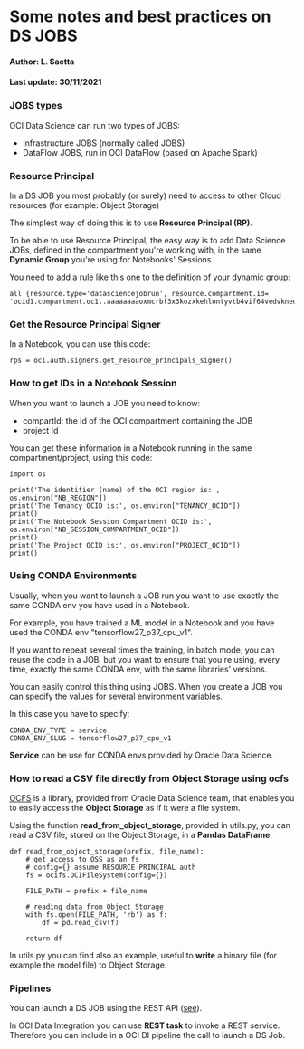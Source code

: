 # Some notes and best practices on DS JOBS

#### Author:      L. Saetta
#### Last update: 30/11/2021

### JOBS types

OCI Data Science can run two types of JOBS:
* Infrastructure JOBS (normally called JOBS)
* DataFlow JOBS, run in OCI DataFlow (based on Apache Spark)

### Resource Principal

In a DS JOB you most probably (or surely) need to access to other Cloud resources (for example: Object Storage)

The simplest way of doing this is to use **Resource Principal (RP)**.

To be able to use Resource Principal, the easy way is to add Data Science JOBs, defined in the compartment you're working with, in the same **Dynamic Group** you're using for Notebooks' Sessions.

You need to add a rule like this one to the definition of your dynamic group:

```
all {resource.type='datasciencejobrun', resource.compartment.id= 'ocid1.compartment.oc1..aaaaaaaaoxmcrbf3x3kozxkehlontyvtb4vif64vedvkneqv3b6rozumpxzq'}
```

### Get the Resource Principal Signer

In a Notebook, you can use this code:

```
rps = oci.auth.signers.get_resource_principals_signer()
```

### How to get IDs in a Notebook Session

When you want to launch a JOB you need to know:
* compartId: the Id of the OCI compartment containing the JOB
* project Id

You can get these information in a Notebook running in the same compartment/project, using this code:

```
import os

print('The identifier (name) of the OCI region is:', os.environ["NB_REGION"])
print('The Tenancy OCID is:', os.environ["TENANCY_OCID"])
print()
print('The Notebook Session Compartment OCID is:', os.environ["NB_SESSION_COMPARTMENT_OCID"])
print()
print('The Project OCID is:', os.environ["PROJECT_OCID"])
print()
```

### Using CONDA Environments

Usually, when you want to launch a JOB run you want to use exactly the same CONDA env you have used in a Notebook.

For example, you have trained a ML model in a Notebook and you have used the CONDA env "tensorflow27_p37_cpu_v1". 

If you want to repeat several times the training, in batch mode, you can reuse the code in a JOB, but you want to ensure that you're using, every time, exactly the same CONDA env, with the same libraries' versions.

You can easily control this thing using JOBS. When you create a JOB you can specify the values for several environment variables.

In this case you have to specify:

```
CONDA_ENV_TYPE = service
CONDA_ENV_SLUG = tensorflow27_p37_cpu_v1
```

**Service** can be use for CONDA envs provided by Oracle Data Science.


### How to read a CSV file directly from Object Storage using ocfs

[OCFS](https://docs.oracle.com/en-us/iaas/tools/ocifs-sdk/latest/index.html) is a library, provided from Oracle Data Science team, that enables you to easily access the **Object Storage** as if it were a file system.

Using the function **read_from_object_storage**, provided in utils.py, you can read a CSV file, stored on the Object Storage, in a **Pandas DataFrame**.

```
def read_from_object_storage(prefix, file_name):
    # get access to OSS as an fs
    # config={} assume RESOURCE PRINCIPAL auth
    fs = ocifs.OCIFileSystem(config={})
    
    FILE_PATH = prefix + file_name
    
    # reading data from Object Storage
    with fs.open(FILE_PATH, 'rb') as f:
        df = pd.read_csv(f)
    
    return df
```

In utils.py you can find also an example, useful to **write** a binary file (for example the model file) to Object Storage.

### Pipelines

You can launch a DS JOB using the REST API ([see](./test_invoke_job_run.ipynb)).

In OCI Data Integration you can use **REST task** to invoke a REST service. Therefore you can include in a OCI DI pipeline the call to launch a DS Job.
